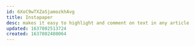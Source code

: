```yaml
---
id: 6XoC9wTXZaSjamozkhAvg
title: Instapaper
desc: makes it easy to highlight and comment on text in any article
updated: 1637802513724
created: 1637802480064
---
```



